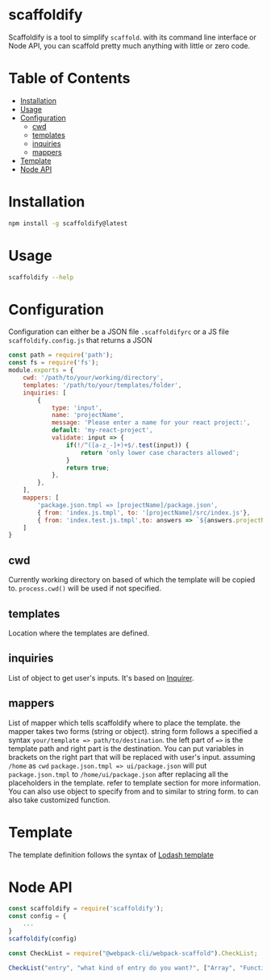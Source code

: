# scaffoldify

Scaffoldify is a tool to simplify `scaffold`. with its command line interface or Node API, you can scaffold pretty much anything with little or zero code. 


# Table of Contents

-   [Installation](#Installation)
-   [Usage](#Usage)
-   [Configuration](#Configuration)
    -   [cwd](#cwd)
    -   [templates](#templates)
    -   [inquiries](#inquiries)
    -   [mappers](#mappers)
-   [Template](#Template)
-   [Node API](#node-api)

# Installation 

```bash
npm install -g scaffoldify@latest
```

# Usage

```bash
scaffoldify --help
```

# Configuration

Configuration can either be a JSON file `.scaffoldifyrc` or a JS file `scaffoldify.config.js` that returns a JSON

```js
const path = require('path');
const fs = require('fs');
module.exports = {
    cwd: '/path/to/your/working/directory',
    templates: '/path/to/your/templates/folder',
    inquiries: [
        {
            type: 'input',
            name: 'projectName',
            message: 'Please enter a name for your react project:',
            default: 'my-react-project',
            validate: input => {
                if(!/^([a-z_-]+)+$/.test(input)) {
                    return 'only lower case characters allowed';
                }
                return true;
            },
        },
    ],
    mappers: [
        'package.json.tmpl => [projectName]/package.json',
        { from: 'index.js.tmpl', to: '[projectName]/src/index.js'},
        { from: 'index.test.js.tmpl',to: answers => `${answers.projectName}/src/__test__/index.js`}
    ]
}
```

## cwd

Currently working directory on based of which the template will be copied to. `process.cwd()` will be used if not specified.

## templates

Location where the templates are defined.

## inquiries

List of object to get user's inputs. It's based on [Inquirer](https://github.com/SBoudrias/Inquirer.js/#prompt-types).

## mappers

List of mapper which tells scaffoldify where to place the template. the mapper takes two forms (string or object). string form follows a specified a syntax `your/template => path/to/destination`.
the left part of `=>` is the template path and right part is the destination. You can put variables in brackets on the right part that will be replaced with user's input. 
assuming `/home` as `cwd` `package.json.tmpl => ui/package.json` will put `package.json.tmpl` to `/home/ui/package.json` after replacing all the placeholders in the template. refer to template section for more information. 
You can also use object to specify from and to similar to string form. to can also take customized function. 

# Template

The template definition follows the syntax of [Lodash template](https://lodash.com/docs/4.17.15#template)

# <a name="node-api"></a>Node API


```js
const scaffoldify = require('scaffoldify');
const config = {
    ...
}
scaffoldify(config)
```

```js
const CheckList = require("@webpack-cli/webpack-scaffold").CheckList;

CheckList("entry", "what kind of entry do you want?", ["Array", "Function"]);
```